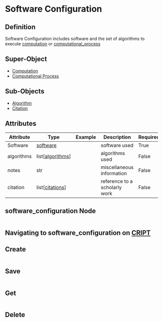 # Software Configuration

## Definition

Software Configuration includes software and the set of algorithms to execute 
[computation](../nodes/computation.md) or [computational_process](../nodes/computational_process.md)

## Super-Object
* <a href="../../nodes/computation" target="_blank">Computation</a>
* <a href="../../nodes/computational_process" target="_blank">Computational Process</a>



## Sub-Objects
* <a href="../../subobjects/algorithm" target="_blank">Algorithm</a>
* <a href="../../subobjects/citation" target="_blank">Citation</a>


## Attributes

| Attribute  | Type                               | Example | Description                   | Required |
|------------|------------------------------------|---------|-------------------------------|----------|
| Software   | [software](../nodes/software.md)   |         | software used                 | True     |
| algorithms | list[[algorithms](./algorithm.md)] |         | algorithms used               | False    |
| notes      | str                                |         | miscellaneous information     | False    |
| citation   | list[[citations](./citation.md)]   |         | reference to a scholarly work | False    |





## software_configuration Node

```json

```


## Navigating to software_configuration on [CRIPT](https://criptapp.org)

## Create
```python

```

## Save
```python

```

## Get
```python

```

## Delete
```python

```

